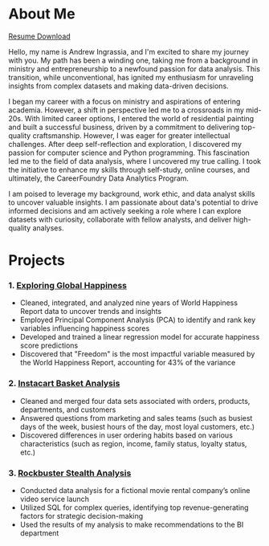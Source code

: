 # About Me

[Resume Download](https://github.com/A-Ingrassia/A-Ingrassia/blob/main/Andrew%20Ingrassia%20Resume.pdf)

Hello, my name is Andrew Ingrassia, and I'm excited to share my journey with you. My path has been a winding one, taking me from a background in ministry and entrepreneurship to a newfound passion for data analysis. This transition, while unconventional, has ignited my enthusiasm for unraveling insights from complex datasets and making data-driven decisions.

I began my career with a focus on ministry and aspirations of entering academia. However, a shift in perspective led me to a crossroads in my mid-20s. With limited career options, I entered the world of residential painting and built a successful business, driven by a commitment to delivering top-quality craftsmanship. However, I was eager for greater intellectual challenges. After deep self-reflection and exploration, I discovered my passion for computer science and Python programming. This fascination led me to the field of data analysis, where I uncovered my true calling. I took the initiative to enhance my skills through self-study, online courses, and ultimately, the CareerFoundry Data Analytics Program.

I am poised to leverage my background, work ethic, and data analyst skills to uncover valuable insights. I am passionate about data's potential to drive informed decisions and am actively seeking a role where I can explore datasets with curiosity, collaborate with fellow analysts, and deliver high-quality analyses.

# Projects
### 1. [Exploring Global Happiness](https://github.com/A-Ingrassia/Exploring-Global-Happiness)
- Cleaned, integrated, and analyzed nine years of World Happiness Report data to uncover trends and insights
- Employed Principal Component Analysis (PCA) to identify and rank key variables influencing happiness scores
- Developed and trained a linear regression model for accurate happiness score predictions
- Discovered that "Freedom" is the most impactful variable measured by the World Happiness Report, accounting for 43% of the variance

### 2. [Instacart Basket Analysis](https://github.com/A-Ingrassia/Instacart-Python)
- Cleaned and merged four data sets associated with orders, products, departments, and customers
- Answered questions from marketing and sales teams (such as busiest days of the week, busiest hours of the day, most loyal customers, etc.)
- Discovered differences in user ordering habits based on various characteristics (such as region, income, family status, loyalty status, etc.)

### 3. [Rockbuster Stealth Analysis](https://github.com/A-Ingrassia/Rockbuster-SQL)
- Conducted data analysis for a fictional movie rental company’s online video service launch
- Utilized SQL for complex queries, identifying top revenue-generating factors for strategic decision-making
- Used the results of my analysis to make recommendations to the BI department
